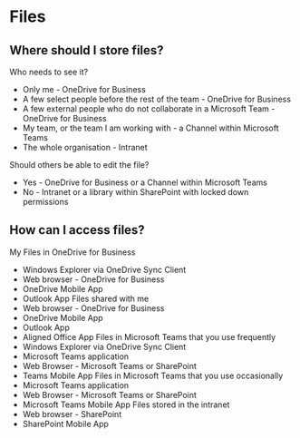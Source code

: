 # Files

## Where should I store files?

Who needs to see it?
- Only me - OneDrive for Business
- A few select people before the rest of the team - OneDrive for Business
- A few external people who do not collaborate in a Microsoft Team - OneDrive for Business
- My team, or the team I am working with - a Channel within Microsoft Teams
- The whole organisation - Intranet

Should others be able to edit the file?
- Yes - OneDrive for Business or a Channel within Microsoft Teams
- No - Intranet or a library within SharePoint with locked down permissions

##	How can I access files?

My Files in OneDrive for Business
- Windows Explorer via OneDrive Sync Client
- Web browser - OneDrive for Business
- OneDrive Mobile App
- Outlook App
Files shared with me
- Web browser - OneDrive for Business
- OneDrive Mobile App
- Outlook App
- Aligned Office App
Files in Microsoft Teams that you use frequently
- Windows Explorer via OneDrive Sync Client
- Microsoft Teams application
- Web Browser - Microsoft Teams or SharePoint
- Teams Mobile App
Files in Microsoft Teams that you use occasionally
- Microsoft Teams application
- Web Browser - Microsoft Teams or SharePoint
- Microsoft Teams Mobile App
Files stored in the intranet
- Web browser - SharePoint
- SharePoint Mobile App
